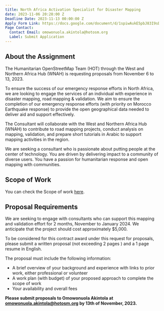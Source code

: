 ```yaml
---
title: North Africa Activation Specialist for Disaster Mapping
date: 2023-11-06 20:28:00 Z
Deadline Date: 2023-11-13 00:00:00 Z
Apply Form Link: https://docs.google.com/document/d/1spiwAukE5pbJ83I9sDR5OmHadXomu2Qln7xDG4rzlMg/edit?usp=sharing
Page Contact:
  Contact Email: omowonuola.akintola@hotosm.org
  Label: Submit Application
---
```


## About the Assignment

The Humanitarian OpenStreetMap Team (HOT) through the  West and Northern Africa Hub (WNAH)  is requesting proposals from November 6 to 13, 2023. 

To ensure the success of our emergency response efforts in North Africa, we are looking to engage the services of an individual with experience in disaster mapping, road mapping & validation. We aim to ensure the completion of our emergency response efforts (with priority on Morocco Earthquake response) to provide the open geographical data needed to deliver aid and support effectively. 

The Consultant will collaborate with the West and Northern Africa Hub (WNAH) to contribute to road mapping projects, conduct analysis on mapping,  validation, and prepare short tutorials in Arabic to support mapping activities in the region.

We are seeking a consultant who is passionate about putting people at the center of technology. You are driven by delivering impact to a community of diverse users. You have a passion for humanitarian response and open mapping with communities.

## Scope of Work

You can check the Scope of work [here](https://docs.google.com/document/d/1spiwAukE5pbJ83I9sDR5OmHadXomu2Qln7xDG4rzlMg/edit?usp=sharing).

## Proposal Requirements

We are seeking to engage with consultants who can support this mapping and validation effort for 2 months, November to January 2024. We anticipate that the project should cost approximately $5,000.

To be considered for this contract award under this request for proposals, please submit a written proposal (not exceeding 2 pages ) and a 1 page resume in English.

The proposal must include the following information:

* A brief overview of your background and experience with links to prior work, either professional or volunteer 
* A work plan (with budget) of your proposed approach to complete the scope of work
* Your availability and overall fees

**Please submit proposals to Omowonuola Akintola at [omowonuola.akintola@hotosm.org](mailto:omowonuola.akintola@hotosm.org) by 13th of November, 2023.**